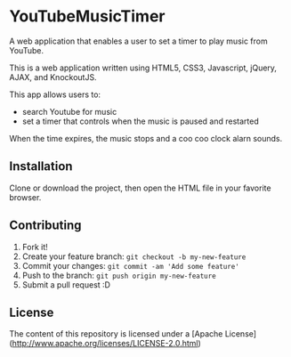 # YouTubeMusicTimer
A web application that enables a user to set a timer to play music from YouTube.

This is a web application written using HTML5, CSS3, Javascript, jQuery, AJAX, and KnockoutJS.

This app allows users to:
- search Youtube for music
- set a timer that controls when the music is paused and restarted

When the time expires, the music stops and a coo coo clock alarn sounds.


## Installation

Clone or download the project, then open the HTML file in your favorite browser.

## Contributing

1. Fork it!
2. Create your feature branch: `git checkout -b my-new-feature`
3. Commit your changes: `git commit -am 'Add some feature'`
4. Push to the branch: `git push origin my-new-feature`
5. Submit a pull request :D

## License

The content of this repository is licensed under a [Apache License] (http://www.apache.org/licenses/LICENSE-2.0.html)
